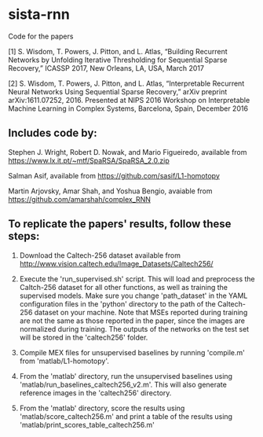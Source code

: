 # sista-rnn
Code for the papers

[1] S. Wisdom, T. Powers, J. Pitton, and L. Atlas, “Building Recurrent Networks by Unfolding Iterative Thresholding for Sequential Sparse Recovery,” ICASSP 2017, New Orleans, LA, USA, March 2017

[2] S. Wisdom, T. Powers, J. Pitton, and L. Atlas, “Interpretable Recurrent Neural Networks Using Sequential Sparse Recovery,” arXiv preprint arXiv:1611.07252, 2016. Presented at NIPS 2016 Workshop on Interpretable Machine Learning in Complex Systems, Barcelona, Spain, December 2016



## Includes code by:

Stephen J. Wright, Robert D. Nowak, and Mario Figueiredo, available from https://www.lx.it.pt/~mtf/SpaRSA/SpaRSA_2.0.zip

Salman Asif, available from https://github.com/sasif/L1-homotopy

Martin Arjovsky, Amar Shah, and Yoshua Bengio, avaiable from https://github.com/amarshah/complex_RNN



## To replicate the papers' results, follow these steps:

1) Download the Caltech-256 dataset available from http://www.vision.caltech.edu/Image_Datasets/Caltech256/

2) Execute the 'run_supervised.sh' script. This will load and preprocess the Caltch-256 dataset for all other functions, as well as training the supervised models. Make sure you change 'path_dataset' in the YAML configuration files in the 'python' directory to the path of the Caltech-256 dataset on your machine. Note that MSEs reported during training are not the same as those reported in the paper, since the images are normalized during training. The outputs of the networks on the test set will be stored in the 'caltech256' folder.

3) Compile MEX files for unsupervised baselines by running 'compile.m' from 'matlab/L1-homotopy'.

4) From the 'matlab' directory, run the unsupervised baselines using 'matlab/run_baselines_caltech256_v2.m'. This will also generate reference images in the 'caltech256' directory.

5) From the 'matlab' directory, score the results using 'matlab/score_caltech256.m' and print a table of the results using 'matlab/print_scores_table_caltech256.m'

